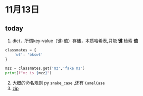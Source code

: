 # 11月13日

## today

1. dict，所谓key-value（键-值）存储，本质哈希表,只能 **键** 检索 **值**

``` python
classmates = {
    'wt': 'bkswt'
}

mzz = classmates.get('mz','fake mz')
print(f"mz is {mzz}")
```

2. 大概的命名规则 py `snake_case` 	,还有 `CamelCase` 
3. [zip](https://docs.python.org/3.3/library/functions.html#zip)

